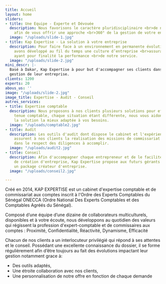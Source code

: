 ```yaml
---
title: Accueil
layout: home
sliders:
- title: Une Equipe - Experte et Dévouée
  description: Nous favorisons le caractère pluridisciplinaire <br>de nos collaborateurs
    afin de vous offrir une approche <br>360° de la gestion de votre entreprise...
  image: "/uploads/slide-1.jpg"
- title: Kap Expertise - La solution à votre entreprise
  description: Pour faire face à un environnement en permanente évolution, <br>nous
    avons développé au fil du temps une culture d’entreprise <br>assurant des valeurs
    ayant pour finalité la performance <br>de notre service.
  image: "/uploads/slide-2.jpg"
mini_descr: |-
  Basé à Dakar, Kap Expertise à pour but d'accompagner ses clients dans la mise en place d’outils de pilotage utiles à une bonne
  gestion de leur entreprise.
clients: 1200
experts: 20
abous_us: ''
image: "/uploads/slide-2.jpg"
image_title: Expertise - Audit - Conseil
autres_services:
- title: Expertise comptable
  description: Nous proposons à nos clients plusieurs solutions pour effectuer la
    tenue comptable, chaque situation étant différente, nous vous aidons à rechercher
    la solution la mieux adaptée à vos besoins.
  image: "/uploads/comptable2.jpg"
- title: Audit
  description: Les outils d'audit dont dispose le cabinet et l'expérience de nos collaborateurs
    assurent à nos clients la réalisation des missions de commissariat aux comptes
    dans le respect des diligences à accomplir.
  image: "/uploads/audit2.jpg"
- title: Conseil
  description: Afin d'accompagner chaque entrepreneur et de le faciliter dans sa démarche
    de création d'entreprise, Kap Expertise propose aux futurs gérants ou dirigeants
    un package créateur d'entreprise.
  image: "/uploads/conseil2.jpg"

---
```

<p class="text-justify">Créé en 2014, KAP EXPERTISE est un cabinet d'expertise comptable et de commissariat aux comptes inscrit à l'Ordre des Experts Comptables du Sénégal ONECCA (Ordre National Des Experts Comptables
et des Comptables Agréés du Sénégal).</p><p class="text-justify">Composé d’une équipe d’une dizaine de collaborateurs multiculturels, disponibles et à votre écoute, nous développons au quotidien des valeurs qui régissent la profession d'expert-comptable et de commissaires aux comptes : Proximité, Confidentialité, Réactivité, Dynamisme, Efficacité</p><p class="text-justify">Chacun de nos clients a un interlocuteur privilégié qui répond à ses attentes et le conseil. Possédant une excellente connaissance du dossier, il se forme régulièrement afin d’être toujours au fait des évolutions impactant leur gestion notamment grace à:</p>
<ul class=\"list-icons\"><li><i class=\"icon-check pr-10\"></i> Des outils adaptés,</li><li><i class=\"icon-check pr-10\"></i>Une étroite collaboration avec nos clients,</li><li><i class=\"icon-check pr-10\"></i> Une personnalisation de notre offre en fonction de chaque demande</li></ul>